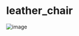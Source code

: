 # leather_chair
![image](https://user-images.githubusercontent.com/60337657/143683265-eb3bed67-62d3-4637-8753-c56d8d4dd606.png)
